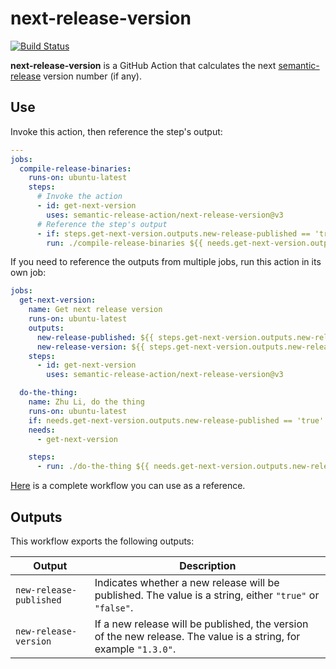 # next-release-version

[![Build Status]](https://github.com/semantic-release-action/next-release-version/actions/workflows/release.yml)

[build status]: https://github.com/semantic-release-action/next-release-version/actions/workflows/release.yml/badge.svg?event=push

**next-release-version** is a GitHub Action that calculates the next
[semantic-release] version number (if any).

[semantic-release]: https://github.com/semantic-release/semantic-release

## Use

Invoke this action, then reference the step's output:

```yaml
---
jobs:
  compile-release-binaries:
    runs-on: ubuntu-latest
    steps:
      # Invoke the action
      - id: get-next-version
        uses: semantic-release-action/next-release-version@v3
      # Reference the step's output
      - if: steps.get-next-version.outputs.new-release-published == 'true'
        run: ./compile-release-binaries ${{ needs.get-next-version.outputs.new-release-version }}
```

If you need to reference the outputs from multiple jobs, run this action in its own job:

```yaml
jobs:
  get-next-version:
    name: Get next release version
    runs-on: ubuntu-latest
    outputs:
      new-release-published: ${{ steps.get-next-version.outputs.new-release-published }}
      new-release-version: ${{ steps.get-next-version.outputs.new-release-version }}
    steps:
      - id: get-next-version
        uses: semantic-release-action/next-release-version@v3

  do-the-thing:
    name: Zhu Li, do the thing
    runs-on: ubuntu-latest
    if: needs.get-next-version.outputs.new-release-published == 'true'
    needs:
      - get-next-version

    steps:
      - run: ./do-the-thing ${{ needs.get-next-version.outputs.new-release-version }}
```

[Here] is a complete workflow you can use as a reference.

[here]: https://github.com/semantic-release-cargo/semantic-release-cargo/blob/master/.github/workflows/release.yml

## Outputs

This workflow exports the following outputs:

| Output                  | Description                                                                                                       |
| ----------------------- | ----------------------------------------------------------------------------------------------------------------- |
| `new-release-published` | Indicates whether a new release will be published. The value is a string, either `"true"` or `"false"`.           |
| `new-release-version`   | If a new release will be published, the version of the new release. The value is a string, for example `"1.3.0"`. |
